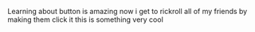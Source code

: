 Learning about button is amazing
now i get to rickroll all of my friends by making them click it
this is something very cool 